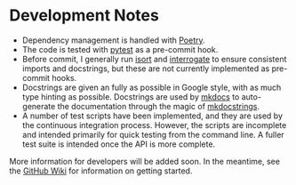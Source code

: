 # Development Notes

- Dependency management is handled with [Poetry](https://python-poetry.org/).
- The code is tested with [pytest](https://docs.pytest.org/en/7.0.x/) as a pre-commit hook.
- Before commit, I generally run [isort](https://pycqa.github.io/isort/) and [interrogate](https://interrogate.readthedocs.io/en/latest/) to ensure consistent imports and docstrings, but these are not currently implemented as pre-commit hooks.
- Docstrings are given an fully as possible in Google style, with as much type hinting as possible. Docstrings are used by [mkdocs](https://www.mkdocs.org/) to auto-generate the documentation through the magic of [mkdocstrings](https://mkdocstrings.github.io/).
- A number of test scripts have been implemented, and they are used by the continuous integration process. However, the scripts are incomplete and intended primarily for quick testing from the command line. A fuller test suite is intended once the API is more complete.

More information for developers will be added soon. In the meantime, see the <a href="https://github.com/scottkleinman/lexos/wiki" target="_blank">GitHub Wiki</a> for information on getting started.
